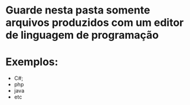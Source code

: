 # Guarde nesta pasta somente arquivos produzidos com um editor de linguagem de programação
# Exemplos:
- C#;
- php
- java
- etc
